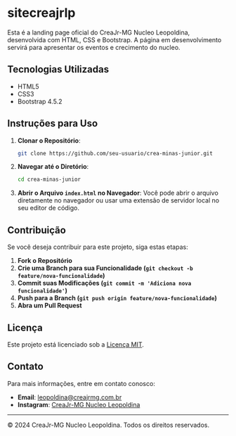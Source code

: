 # sitecreajrlp

Esta é a landing page oficial do CreaJr-MG Nucleo Leopoldina, desenvolvida com HTML, CSS e Bootstrap. A página em desenvolvimento servirá para apresentar os eventos e crecimento do nucleo. 

## Tecnologias Utilizadas

- HTML5
- CSS3
- Bootstrap 4.5.2

## Instruções para Uso

1. **Clonar o Repositório**:
    ```sh
    git clone https://github.com/seu-usuario/crea-minas-junior.git
    ```
2. **Navegar até o Diretório**:
    ```sh
    cd crea-minas-junior
    ```
3. **Abrir o Arquivo `index.html` no Navegador**:
    Você pode abrir o arquivo diretamente no navegador ou usar uma extensão de servidor local no seu editor de código.

## Contribuição

Se você deseja contribuir para este projeto, siga estas etapas:

1. **Fork o Repositório**
2. **Crie uma Branch para sua Funcionalidade (`git checkout -b feature/nova-funcionalidade`)**
3. **Commit suas Modificações (`git commit -m 'Adiciona nova funcionalidade'`)**
4. **Push para a Branch (`git push origin feature/nova-funcionalidade`)**
5. **Abra um Pull Request**

## Licença

Este projeto está licenciado sob a [Licença MIT](LICENSE).

## Contato

Para mais informações, entre em contato conosco:

- **Email**: leopoldina@creajrmg.com.br
- **Instagram**: [CreaJr-MG Nucleo Leopoldina](https://www.instagram.com/creajrmgleopoldina/)

---
&copy; 2024 CreaJr-MG Nucleo Leopoldina. Todos os direitos reservados.
